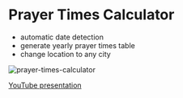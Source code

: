 # Prayer Times Calculator

- automatic date detection
- generate yearly prayer times table
- change location to any city

![prayer-times-calculator](https://i.ibb.co/7vB1GPn/prayer.jpg)

[YouTube presentation](https://youtu.be/Km0QDPfP0Mo)


